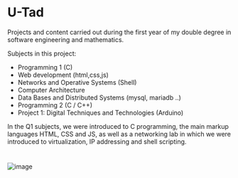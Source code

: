 # U-Tad 

Projects and content carried out during the first year of my double degree in software engineering and mathematics.

Subjects in this project: 
- Programming 1 (C)
- Web development (html,css,js)
- Networks and Operative Systems (Shell)
- Computer Architecture
- Data Bases and Distributed Systems (mysql, mariadb ..)
- Programming 2 (C / C++)
- Project 1: Digital Techniques and Technologies (Arduino)

In the Q1 subjects, we were introduced to C programming, the main markup languages HTML, CSS and JS, as well as a networking lab in which we were introduced to virtualization, IP addressing and shell scripting.

#

#

#














![image](https://github.com/ismaelucky342/U-Tad/assets/153450550/1bb41ec7-9ad3-47bb-bc39-ea99c82466da)










